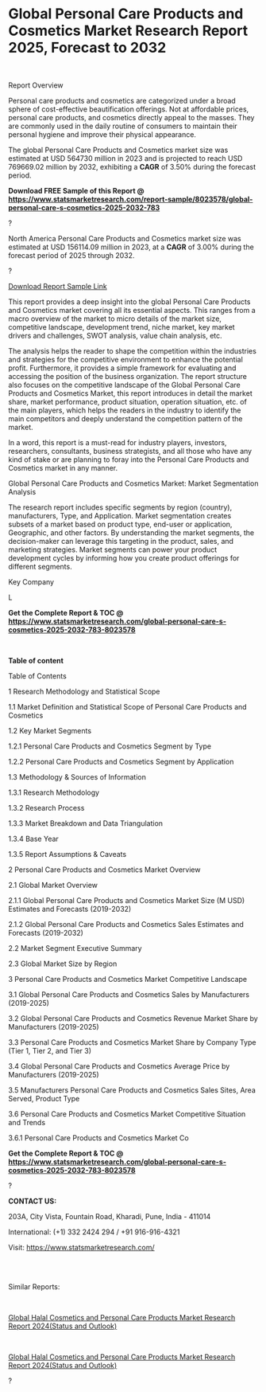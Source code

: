 <h1>Global Personal Care Products and Cosmetics Market Research Report 2025, Forecast to 2032</h1><br/><p>Report Overview</p>
 
 
 
 <p>Personal care products and cosmetics are categorized under a broad sphere of cost-effective beautification offerings. Not at affordable prices, personal care products, and cosmetics directly appeal to the masses. They are commonly used in the daily routine of consumers to maintain their personal hygiene and improve their physical appearance.</p>
 
 
 
 <p>The global Personal Care Products and Cosmetics market size was estimated at USD 564730 million in 2023 and is projected to reach USD 769669.02 million by 2032, exhibiting a <strong>CAGR</strong> of 3.50% during the forecast period.</p>
 
 
 
 <div><b>Download FREE Sample of this Report @ <a href="https://www.statsmarketresearch.com/download-free-sample/8023578/global-personal-care-s-cosmetics-2025-2032-783">https://www.statsmarketresearch.com/report-sample/8023578/global-personal-care-s-cosmetics-2025-2032-783</a></b></div>
 
 
 
 <p>? </p>
 
 
 
 <p>North America Personal Care Products and Cosmetics market size was estimated at USD 156114.09 million in 2023, at a <strong>CAGR</strong> of 3.00% during the forecast period of 2025 through 2032.</p>
 
 
 
 <p>? </p>
 
 
 
 <p><a href="https://www.statsmarketresearch.com/download-free-sample/8023578/global-personal-care-s-cosmetics-2025-2032-783">Download Report Sample Link</a></p>
 
 
 
 <p>This report provides a deep insight into the global Personal Care Products and Cosmetics market covering all its essential aspects. This ranges from a macro overview of the market to micro details of the market size, competitive landscape, development trend, niche market, key market drivers and challenges, SWOT analysis, value chain analysis, etc.</p>
 
 
 
 <p>The analysis helps the reader to shape the competition within the industries and strategies for the competitive environment to enhance the potential profit. Furthermore, it provides a simple framework for evaluating and accessing the position of the business organization. The report structure also focuses on the competitive landscape of the Global Personal Care Products and Cosmetics Market, this report introduces in detail the market share, market performance, product situation, operation situation, etc. of the main players, which helps the readers in the industry to identify the main competitors and deeply understand the competition pattern of the market.</p>
 
 
 
 <p>In a word, this report is a must-read for industry players, investors, researchers, consultants, business strategists, and all those who have any kind of stake or are planning to foray into the Personal Care Products and Cosmetics market in any manner.</p>
 
 
 
 <p>Global Personal Care Products and Cosmetics Market: Market Segmentation Analysis</p>
 
 
 
 <p>The research report includes specific segments by region (country), manufacturers, Type, and Application. Market segmentation creates subsets of a market based on product type, end-user or application, Geographic, and other factors. By understanding the market segments, the decision-maker can leverage this targeting in the product, sales, and marketing strategies. Market segments can power your product development cycles by informing how you create product offerings for different segments.</p>
 
 
 
 <p>Key Company</p>
 
 
 
 <p>L</p>
 
 
 
 <div><b>Get the Complete Report & TOC @ <a href="https://www.statsmarketresearch.com/global-personal-care-s-cosmetics-2025-2032-783-8023578">https://www.statsmarketresearch.com/global-personal-care-s-cosmetics-2025-2032-783-8023578</a></b></div>
 
 
 
 <p><br />
 
 <b>Table of content</b></p>
 
 
 
 <p>Table of Contents<br />
 
 1 Research Methodology and Statistical Scope<br />
 
 1.1 Market Definition and Statistical Scope of Personal Care Products and Cosmetics<br />
 
 1.2 Key Market Segments<br />
 
 1.2.1 Personal Care Products and Cosmetics Segment by Type<br />
 
 1.2.2 Personal Care Products and Cosmetics Segment by Application<br />
 
 1.3 Methodology & Sources of Information<br />
 
 1.3.1 Research Methodology<br />
 
 1.3.2 Research Process<br />
 
 1.3.3 Market Breakdown and Data Triangulation<br />
 
 1.3.4 Base Year<br />
 
 1.3.5 Report Assumptions & Caveats<br />
 
 2 Personal Care Products and Cosmetics Market Overview<br />
 
 2.1 Global Market Overview<br />
 
 2.1.1 Global Personal Care Products and Cosmetics Market Size (M USD) Estimates and Forecasts (2019-2032)<br />
 
 2.1.2 Global Personal Care Products and Cosmetics Sales Estimates and Forecasts (2019-2032)<br />
 
 2.2 Market Segment Executive Summary<br />
 
 2.3 Global Market Size by Region<br />
 
 3 Personal Care Products and Cosmetics Market Competitive Landscape<br />
 
 3.1 Global Personal Care Products and Cosmetics Sales by Manufacturers (2019-2025)<br />
 
 3.2 Global Personal Care Products and Cosmetics Revenue Market Share by Manufacturers (2019-2025)<br />
 
 3.3 Personal Care Products and Cosmetics Market Share by Company Type (Tier 1, Tier 2, and Tier 3)<br />
 
 3.4 Global Personal Care Products and Cosmetics Average Price by Manufacturers (2019-2025)<br />
 
 3.5 Manufacturers Personal Care Products and Cosmetics Sales Sites, Area Served, Product Type<br />
 
 3.6 Personal Care Products and Cosmetics Market Competitive Situation and Trends<br />
 
 3.6.1 Personal Care Products and Cosmetics Market Co</p>
 
 
 
 <div><b>Get the Complete Report & TOC @ <a href="https://www.statsmarketresearch.com/global-personal-care-s-cosmetics-2025-2032-783-8023578">https://www.statsmarketresearch.com/global-personal-care-s-cosmetics-2025-2032-783-8023578</a></b></div>
 
 
 
 <p>? </p>
 
 
 
 <p><b>CONTACT US:</b><br />
 
 203A, City Vista, Fountain Road, Kharadi, Pune, India - 411014<br />
 
 International: (+1) 332 2424 294 / +91 916-916-4321<br />
 
 Visit: <a href="https://www.statsmarketresearch.com/">https://www.statsmarketresearch.com/</a><br />
 
 <br />
 
 <br />
 
 Similar Reports:<br />
 
 <br />
 
 <a href="https://www.statsmarketresearch.com/global-halal-cosmetics-personal-care-s-2024-255-7918829">Global Halal Cosmetics and Personal Care Products Market Research Report 2024(Status and Outlook)</a><br />
 
 <br />
 
 <a href="https://www.statsmarketresearch.com/global-halal-cosmetics-personal-care-s-2024-869-7891607">Global Halal Cosmetics and Personal Care Products Market Research Report 2024(Status and Outlook)</a><br />
 
 ? </p>